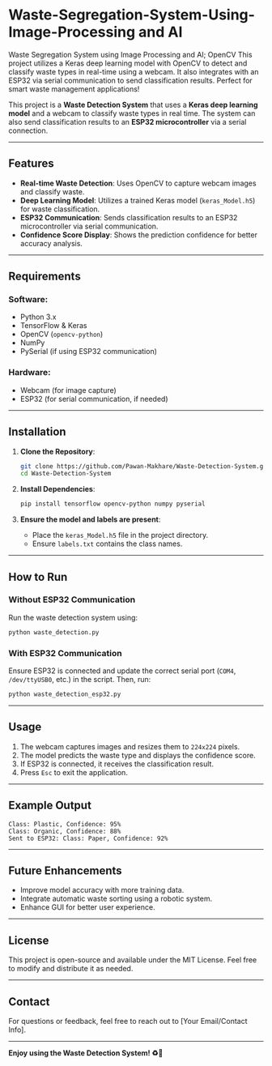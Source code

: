 # Waste-Segregation-System-Using-Image-Processing and AI

Waste Segregation System using Image Processing and AI; OpenCV This project utilizes a Keras deep learning model with OpenCV to detect and classify waste types in real-time using a webcam. It also integrates with an ESP32 via serial communication to send classification results. Perfect for smart waste management applications!

This project is a **Waste Detection System** that uses a **Keras deep learning model** and a webcam to classify waste types in real time. The system can also send classification results to an **ESP32 microcontroller** via a serial connection.

---

## Features

- **Real-time Waste Detection**: Uses OpenCV to capture webcam images and classify waste.
- **Deep Learning Model**: Utilizes a trained Keras model (`keras_Model.h5`) for waste classification.
- **ESP32 Communication**: Sends classification results to an ESP32 microcontroller via serial communication.
- **Confidence Score Display**: Shows the prediction confidence for better accuracy analysis.

---

## Requirements

### Software:
- Python 3.x
- TensorFlow & Keras
- OpenCV (`opencv-python`)
- NumPy
- PySerial (if using ESP32 communication)

### Hardware:
- Webcam (for image capture)
- ESP32 (for serial communication, if needed)

---

## Installation

1. **Clone the Repository**:
   ```sh
   git clone https://github.com/Pawan-Makhare/Waste-Detection-System.git
   cd Waste-Detection-System
   ```

2. **Install Dependencies**:
   ```sh
   pip install tensorflow opencv-python numpy pyserial
   ```

3. **Ensure the model and labels are present**:
   - Place the `keras_Model.h5` file in the project directory.
   - Ensure `labels.txt` contains the class names.

---

## How to Run

### Without ESP32 Communication
Run the waste detection system using:
```sh
python waste_detection.py
```

### With ESP32 Communication
Ensure ESP32 is connected and update the correct serial port (`COM4`, `/dev/ttyUSB0`, etc.) in the script. Then, run:
```sh
python waste_detection_esp32.py
```

---

## Usage

1. The webcam captures images and resizes them to `224x224` pixels.
2. The model predicts the waste type and displays the confidence score.
3. If ESP32 is connected, it receives the classification result.
4. Press `Esc` to exit the application.

---

## Example Output
```
Class: Plastic, Confidence: 95%
Class: Organic, Confidence: 88%
Sent to ESP32: Class: Paper, Confidence: 92%
```

---

## Future Enhancements
- Improve model accuracy with more training data.
- Integrate automatic waste sorting using a robotic system.
- Enhance GUI for better user experience.

---

## License
This project is open-source and available under the MIT License. Feel free to modify and distribute it as needed.

---

## Contact
For questions or feedback, feel free to reach out to [Your Email/Contact Info].

---

**Enjoy using the Waste Detection System! ♻️🚀**

